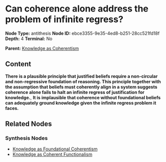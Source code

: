 # Can coherence alone address the problem of infinite regress?

**Node Type:** antithesis
**Node ID:** ebce3355-9e35-4ed8-b251-28cc521fd18f
**Depth:** 4
**Terminal:** No

**Parent:** [Knowledge as Coherentism](knowledge-as-coherentism-synthesis-f5687094-d613-4bbf-99e0-1ebc667cd1f9.md)

## Content

**There is a plausible principle that justified beliefs require a non-circular and non-regressive foundation of reasoning. This principle together with the assumption that beliefs must coherently align in a system suggests coherence alone fails to halt an infinite regress of justification for knowledge.**, **It is implausible that coherence without foundational beliefs can adequately ground knowledge given the infinite regress problem it faces.**

## Related Nodes

### Synthesis Nodes

- [Knowledge as Foundational Coherentism](knowledge-as-foundational-coherentism-synthesis-d78fced3-4a72-416a-8b87-1d97d687df0a.md)
- [Knowledge as Coherent Functionalism](knowledge-as-coherent-functionalism-synthesis-4d5e0a71-6e82-4596-bd61-b5a568024aec.md)
